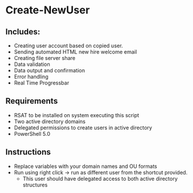 Create-NewUser
========

## Includes:
- Creating user account based on copied user.
- Sending automated HTML new hire welcome email
- Creating file server share
- Data validation
- Data output and confirmation
- Error handling
- Real Time Progressbar

## Requirements
- RSAT to be installed on system executing this script
- Two active directory domains 
- Delegated permissions to create users in active directory
- PowerShell 5.0

## Instructions
- Replace variables with your domain names and OU formats
- Run using right click -> run as different user from the shortcut provided.
  - This user should have delegated access to both active directory structures
